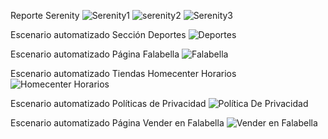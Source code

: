 Reporte Serenity
![Serenity1](https://user-images.githubusercontent.com/55565109/236594721-b9e74ffc-bdce-42bb-8a45-04c3e136f338.png)
![serenity2](https://user-images.githubusercontent.com/55565109/236594730-5e29e40c-b63e-4265-809d-d302f748d412.png)
![Serenity3](https://user-images.githubusercontent.com/55565109/236594734-a20c5372-33aa-4a65-bc25-e9813b6c82a6.png)


Escenario automatizado Sección Deportes
![Deportes](https://user-images.githubusercontent.com/55565109/236091002-0dc57eaa-e630-41b9-9bf8-fa5fe5cfe86b.png)

Escenario automatizado Página Falabella
![Falabella](https://user-images.githubusercontent.com/55565109/236090560-1bbdf685-0a58-42fa-8050-29919016e49b.png)

Escenario automatizado Tiendas Homecenter Horarios
![Homecenter Horarios](https://user-images.githubusercontent.com/55565109/236090568-2568c548-9f40-456f-8ae2-ee6e7976761e.png)

Escenario automatizado Políticas de Privacidad
![Política De Privacidad](https://user-images.githubusercontent.com/55565109/236090590-ad2bf7a9-ff1d-4755-8102-9777b3982cb2.png)

Escenario automatizado Página Vender en Falabella
![Vender en Falabella](https://user-images.githubusercontent.com/55565109/236375905-faf4e849-1d95-454a-9230-30359746b100.png)
